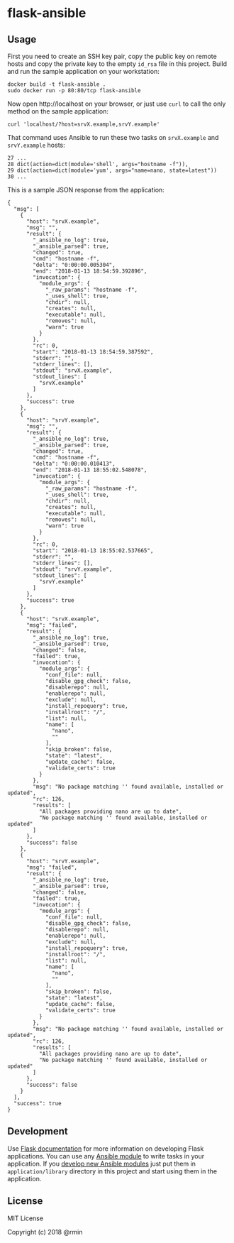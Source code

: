 # flask-ansible

## Usage
First you need to create an SSH key pair, copy the public key on remote hosts and copy the private key to the empty ```id_rsa``` file in this project.
Build and run the sample application on your workstation:
```
docker build -t flask-ansible .
sudo docker run -p 80:80/tcp flask-ansible
```

Now open http://localhost on your browser, or just use ```curl``` to call the only method on the sample application:
```
curl 'localhost/?host=srvX.example,srvY.example'
```

That command uses Ansible to run these two tasks on ```srvX.example``` and ```srvY.example``` hosts:
```
27 ...
28 dict(action=dict(module='shell', args="hostname -f")),
29 dict(action=dict(module='yum', args="name=nano, state=latest"))
30 ...
```

This is a sample JSON response from the application:
```
{
  "msg": [
    {
      "host": "srvX.example", 
      "msg": "", 
      "result": {
        "_ansible_no_log": true, 
        "_ansible_parsed": true, 
        "changed": true, 
        "cmd": "hostname -f", 
        "delta": "0:00:00.005304", 
        "end": "2018-01-13 18:54:59.392896", 
        "invocation": {
          "module_args": {
            "_raw_params": "hostname -f", 
            "_uses_shell": true, 
            "chdir": null, 
            "creates": null, 
            "executable": null, 
            "removes": null, 
            "warn": true
          }
        }, 
        "rc": 0, 
        "start": "2018-01-13 18:54:59.387592", 
        "stderr": "", 
        "stderr_lines": [], 
        "stdout": "srvX.example", 
        "stdout_lines": [
          "srvX.example"
        ]
      }, 
      "success": true
    }, 
    {
      "host": "srvY.example", 
      "msg": "", 
      "result": {
        "_ansible_no_log": true, 
        "_ansible_parsed": true, 
        "changed": true, 
        "cmd": "hostname -f", 
        "delta": "0:00:00.010413", 
        "end": "2018-01-13 18:55:02.548078", 
        "invocation": {
          "module_args": {
            "_raw_params": "hostname -f", 
            "_uses_shell": true, 
            "chdir": null, 
            "creates": null, 
            "executable": null, 
            "removes": null, 
            "warn": true
          }
        }, 
        "rc": 0, 
        "start": "2018-01-13 18:55:02.537665", 
        "stderr": "", 
        "stderr_lines": [], 
        "stdout": "srvY.example", 
        "stdout_lines": [
          "srvY.example"
        ]
      }, 
      "success": true
    }, 
    {
      "host": "srvX.example", 
      "msg": "failed", 
      "result": {
        "_ansible_no_log": true, 
        "_ansible_parsed": true, 
        "changed": false, 
        "failed": true, 
        "invocation": {
          "module_args": {
            "conf_file": null, 
            "disable_gpg_check": false, 
            "disablerepo": null, 
            "enablerepo": null, 
            "exclude": null, 
            "install_repoquery": true, 
            "installroot": "/", 
            "list": null, 
            "name": [
              "nano", 
              ""
            ], 
            "skip_broken": false, 
            "state": "latest", 
            "update_cache": false, 
            "validate_certs": true
          }
        }, 
        "msg": "No package matching '' found available, installed or updated", 
        "rc": 126, 
        "results": [
          "All packages providing nano are up to date", 
          "No package matching '' found available, installed or updated"
        ]
      }, 
      "success": false
    }, 
    {
      "host": "srvY.example", 
      "msg": "failed", 
      "result": {
        "_ansible_no_log": true, 
        "_ansible_parsed": true, 
        "changed": false, 
        "failed": true, 
        "invocation": {
          "module_args": {
            "conf_file": null, 
            "disable_gpg_check": false, 
            "disablerepo": null, 
            "enablerepo": null, 
            "exclude": null, 
            "install_repoquery": true, 
            "installroot": "/", 
            "list": null, 
            "name": [
              "nano", 
              ""
            ], 
            "skip_broken": false, 
            "state": "latest", 
            "update_cache": false, 
            "validate_certs": true
          }
        }, 
        "msg": "No package matching '' found available, installed or updated", 
        "rc": 126, 
        "results": [
          "All packages providing nano are up to date", 
          "No package matching '' found available, installed or updated"
        ]
      }, 
      "success": false
    }
  ], 
  "success": true
}
```

## Development
Use [Flask documentation](http://flask.pocoo.org/docs/) for more information on developing Flask applications.
You can use any [Ansible module](http://docs.ansible.com/ansible/latest/modules_by_category.html) to write tasks in your application.
If you [develop new Ansible modules](http://docs.ansible.com/ansible/latest/dev_guide/developing_modules_general.html) just put them in ```application/library``` directory in this project and start using them in the application.

## License
MIT License

Copyright (c) 2018 @rmin
